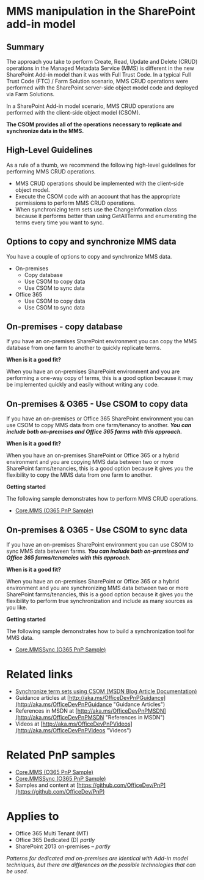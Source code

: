 MMS manipulation in the SharePoint add-in model
===============================================

Summary
-------

The approach you take to perform Create, Read, Update and Delete (CRUD) operations in the Managed Metadata Service (MMS) is different in the new SharePoint Add-in model than it was with Full Trust Code. In a typical Full Trust Code (FTC) / Farm Solution scenario, MMS CRUD operations were performed with the SharePoint server-side object model code and deployed via Farm Solutions. 

In a SharePoint Add-in model scenario, MMS CRUD operations are performed with the client-side object model (CSOM).

**The CSOM provides all of the operations necessary to replicate and synchronize data in the MMS.**

High-Level Guidelines
---------------------

As a rule of a thumb, we recommend the following high-level guidelines for performing MMS CRUD operations.

- MMS CRUD operations should be implemented with the client-side object model.
- Execute the CSOM code with an account that has the appropriate permissions to perform MMS CRUD operations.
- When synchronizing term sets use the ChangeInformation class because it performs better than using GetAllTerms and enumerating the terms every time you want to sync. 


Options to copy and synchronize MMS data
----------------------------------------

You have a couple of options to copy and synchronize MMS data.

- On-premises
	+ Copy database
	+ Use CSOM to copy data
	+ Use CSOM to sync data
- Office 365
	+ Use CSOM to copy data
	+ Use CSOM to sync data

On-premises - copy database
---------------------------
If you have an on-premises SharePoint environment you can copy the MMS database from one farm to another to quickly replicate terms.

**When is it a good fit?**

When you have an on-premises SharePoint environment and you are performing a one-way copy of terms, this is a good option because it may be implemented quickly and easily without writing any code.

On-premises & O365 - Use CSOM to copy data
------------------------------------------
If you have an on-premises or Office 365 SharePoint environment you can use CSOM to copy MMS data from one farm/tenancy to another.  ***You can include both on-premises and Office 365 farms with this approach.***

**When is it a good fit?**

When you have an on-premises SharePoint or Office 365 or a hybrid environment and you are copying MMS data between two or more SharePoint farms/tenancies, this is a good option because it gives you the flexibility to copy the MMS data from one farm to another.

**Getting started**

The following sample demonstrates how to perform MMS CRUD operations.

- [Core.MMS (O365 PnP Sample)](https://github.com/OfficeDev/PnP/tree/master/Samples/Core.MMS)

On-premises & O365 - Use CSOM to sync data
------------------------------------------
If you have an on-premises SharePoint environment you can use CSOM to sync MMS data between farms. ***You can include both on-premises and Office 365 farms/tenancies with this approach.***

**When is it a good fit?**

When you have an on-premises SharePoint or Office 365 or a hybrid environment and you are synchronizing MMS data between two or more SharePoint farms/tenancies, this is a good option because it gives you the flexibility to perform true synchronization and include as many sources as you like.

**Getting started**

The following sample demonstrates how to build a synchronization tool for MMS data.

- [Core.MMSSync (O365 PnP Sample)](https://github.com/OfficeDev/PnP/tree/master/Samples/Core.MMSSync)

Related links
=============
- [Synchronize term sets using CSOM (MSDN Blog Article Documentation)](http://blogs.msdn.com/b/frank_marasco/archive/2014/06/29/synchronize-term-sets-with-the-term-store-csom.aspx)
- Guidance articles at [http://aka.ms/OfficeDevPnPGuidance](http://aka.ms/OfficeDevPnPGuidance "Guidance Articles")
- References in MSDN at [http://aka.ms/OfficeDevPnPMSDN](http://aka.ms/OfficeDevPnPMSDN "References in MSDN")
- Videos at [http://aka.ms/OfficeDevPnPVideos](http://aka.ms/OfficeDevPnPVideos "Videos")

Related PnP samples
===================

- [Core.MMS (O365 PnP Sample)](https://github.com/OfficeDev/PnP/tree/master/Samples/Core.MMS)
- [Core.MMSSync (O365 PnP Sample)](https://github.com/OfficeDev/PnP/tree/master/Samples/Core.MMSSync)
- Samples and content at [https://github.com/OfficeDev/PnP](https://github.com/OfficeDev/PnP)

Applies to
==========
- Office 365 Multi Tenant (MT)
- Office 365 Dedicated (D) *partly*
- SharePoint 2013 on-premises – *partly*

*Patterns for dedicated and on-premises are identical with Add-in model techniques, but there are differences on the possible technologies that can be used.*
